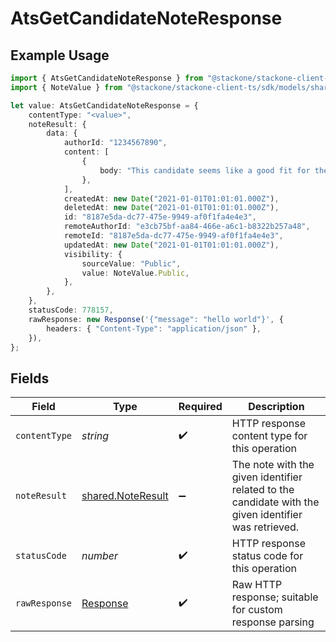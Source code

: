 # AtsGetCandidateNoteResponse

## Example Usage

```typescript
import { AtsGetCandidateNoteResponse } from "@stackone/stackone-client-ts/sdk/models/operations";
import { NoteValue } from "@stackone/stackone-client-ts/sdk/models/shared";

let value: AtsGetCandidateNoteResponse = {
    contentType: "<value>",
    noteResult: {
        data: {
            authorId: "1234567890",
            content: [
                {
                    body: "This candidate seems like a good fit for the role",
                },
            ],
            createdAt: new Date("2021-01-01T01:01:01.000Z"),
            deletedAt: new Date("2021-01-01T01:01:01.000Z"),
            id: "8187e5da-dc77-475e-9949-af0f1fa4e4e3",
            remoteAuthorId: "e3cb75bf-aa84-466e-a6c1-b8322b257a48",
            remoteId: "8187e5da-dc77-475e-9949-af0f1fa4e4e3",
            updatedAt: new Date("2021-01-01T01:01:01.000Z"),
            visibility: {
                sourceValue: "Public",
                value: NoteValue.Public,
            },
        },
    },
    statusCode: 778157,
    rawResponse: new Response('{"message": "hello world"}', {
        headers: { "Content-Type": "application/json" },
    }),
};
```

## Fields

| Field                                                                                                | Type                                                                                                 | Required                                                                                             | Description                                                                                          |
| ---------------------------------------------------------------------------------------------------- | ---------------------------------------------------------------------------------------------------- | ---------------------------------------------------------------------------------------------------- | ---------------------------------------------------------------------------------------------------- |
| `contentType`                                                                                        | *string*                                                                                             | :heavy_check_mark:                                                                                   | HTTP response content type for this operation                                                        |
| `noteResult`                                                                                         | [shared.NoteResult](../../../sdk/models/shared/noteresult.md)                                        | :heavy_minus_sign:                                                                                   | The note with the given identifier related to the candidate with the given identifier was retrieved. |
| `statusCode`                                                                                         | *number*                                                                                             | :heavy_check_mark:                                                                                   | HTTP response status code for this operation                                                         |
| `rawResponse`                                                                                        | [Response](https://developer.mozilla.org/en-US/docs/Web/API/Response)                                | :heavy_check_mark:                                                                                   | Raw HTTP response; suitable for custom response parsing                                              |